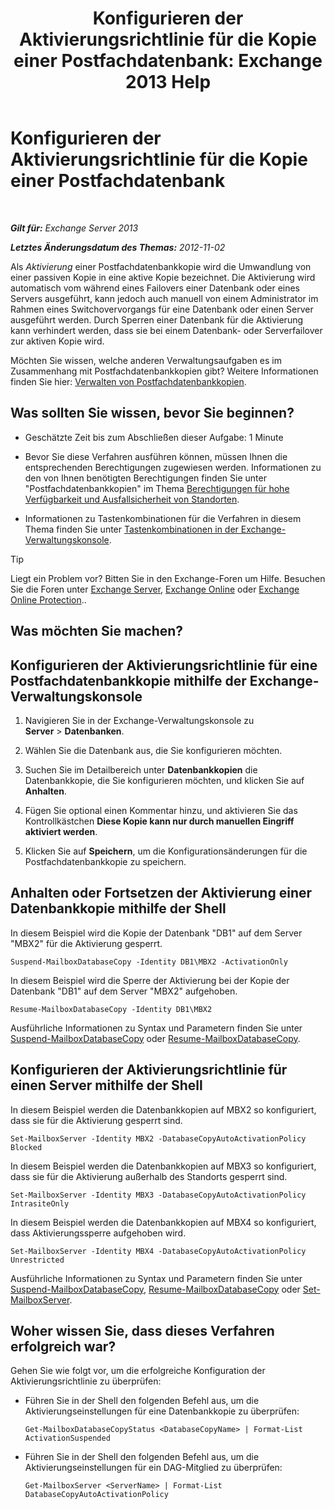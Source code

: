 ﻿---
title: 'Konfigurieren der Aktivierungsrichtlinie für die Kopie einer Postfachdatenbank: Exchange 2013 Help'
TOCTitle: Konfigurieren der Aktivierungsrichtlinie für die Kopie einer Postfachdatenbank
ms:assetid: 6b37ed6e-2e36-4688-b485-8fdbb8193ec8
ms:mtpsurl: https://technet.microsoft.com/de-de/library/Dd298046(v=EXCHG.150)
ms:contentKeyID: 50475885
ms.date: 04/24/2018
mtps_version: v=EXCHG.150
ms.translationtype: HT
---

# Konfigurieren der Aktivierungsrichtlinie für die Kopie einer Postfachdatenbank

 

_**Gilt für:** Exchange Server 2013_

_**Letztes Änderungsdatum des Themas:** 2012-11-02_

Als *Aktivierung* einer Postfachdatenbankkopie wird die Umwandlung von einer passiven Kopie in eine aktive Kopie bezeichnet. Die Aktivierung wird automatisch vom während eines Failovers einer Datenbank oder eines Servers ausgeführt, kann jedoch auch manuell von einem Administrator im Rahmen eines Switchovervorgangs für eine Datenbank oder einen Server ausgeführt werden. Durch Sperren einer Datenbank für die Aktivierung kann verhindert werden, dass sie bei einem Datenbank- oder Serverfailover zur aktiven Kopie wird.

Möchten Sie wissen, welche anderen Verwaltungsaufgaben es im Zusammenhang mit Postfachdatenbankkopien gibt? Weitere Informationen finden Sie hier: [Verwalten von Postfachdatenbankkopien](managing-mailbox-database-copies-exchange-2013-help.md).

## Was sollten Sie wissen, bevor Sie beginnen?

  - Geschätzte Zeit bis zum Abschließen dieser Aufgabe: 1 Minute

  - Bevor Sie diese Verfahren ausführen können, müssen Ihnen die entsprechenden Berechtigungen zugewiesen werden. Informationen zu den von Ihnen benötigten Berechtigungen finden Sie unter "Postfachdatenbankkopien" im Thema [Berechtigungen für hohe Verfügbarkeit und Ausfallsicherheit von Standorten](high-availability-and-site-resilience-permissions-exchange-2013-help.md).

  - Informationen zu Tastenkombinationen für die Verfahren in diesem Thema finden Sie unter [Tastenkombinationen in der Exchange-Verwaltungskonsole](keyboard-shortcuts-in-the-exchange-admin-center-exchange-online-protection-help.md).


> [!TIP]
> Liegt ein Problem vor? Bitten Sie in den Exchange-Foren um Hilfe. Besuchen Sie die Foren unter <A href="https://go.microsoft.com/fwlink/p/?linkid=60612">Exchange Server</A>, <A href="https://go.microsoft.com/fwlink/p/?linkid=267542">Exchange Online</A> oder <A href="https://go.microsoft.com/fwlink/p/?linkid=285351">Exchange Online Protection</A>..



## Was möchten Sie machen?

## Konfigurieren der Aktivierungsrichtlinie für eine Postfachdatenbankkopie mithilfe der Exchange-Verwaltungskonsole

1.  Navigieren Sie in der Exchange-Verwaltungskonsole zu **Server** \> **Datenbanken**.

2.  Wählen Sie die Datenbank aus, die Sie konfigurieren möchten.

3.  Suchen Sie im Detailbereich unter **Datenbankkopien** die Datenbankkopie, die Sie konfigurieren möchten, und klicken Sie auf **Anhalten**.

4.  Fügen Sie optional einen Kommentar hinzu, und aktivieren Sie das Kontrollkästchen **Diese Kopie kann nur durch manuellen Eingriff aktiviert werden**.

5.  Klicken Sie auf **Speichern**, um die Konfigurationsänderungen für die Postfachdatenbankkopie zu speichern.

## Anhalten oder Fortsetzen der Aktivierung einer Datenbankkopie mithilfe der Shell

In diesem Beispiel wird die Kopie der Datenbank "DB1" auf dem Server "MBX2" für die Aktivierung gesperrt.

    Suspend-MailboxDatabaseCopy -Identity DB1\MBX2 -ActivationOnly

In diesem Beispiel wird die Sperre der Aktivierung bei der Kopie der Datenbank "DB1" auf dem Server "MBX2" aufgehoben.

    Resume-MailboxDatabaseCopy -Identity DB1\MBX2

Ausführliche Informationen zu Syntax und Parametern finden Sie unter [Suspend-MailboxDatabaseCopy](https://technet.microsoft.com/de-de/library/dd351074\(v=exchg.150\)) oder [Resume-MailboxDatabaseCopy](https://technet.microsoft.com/de-de/library/dd335220\(v=exchg.150\)).

## Konfigurieren der Aktivierungsrichtlinie für einen Server mithilfe der Shell

In diesem Beispiel werden die Datenbankkopien auf MBX2 so konfiguriert, dass sie für die Aktivierung gesperrt sind.

    Set-MailboxServer -Identity MBX2 -DatabaseCopyAutoActivationPolicy Blocked

In diesem Beispiel werden die Datenbankkopien auf MBX3 so konfiguriert, dass sie für die Aktivierung außerhalb des Standorts gesperrt sind.

    Set-MailboxServer -Identity MBX3 -DatabaseCopyAutoActivationPolicy IntrasiteOnly

In diesem Beispiel werden die Datenbankkopien auf MBX4 so konfiguriert, dass Aktivierungssperre aufgehoben wird.

    Set-MailboxServer -Identity MBX4 -DatabaseCopyAutoActivationPolicy Unrestricted

Ausführliche Informationen zu Syntax und Parametern finden Sie unter [Suspend-MailboxDatabaseCopy](https://technet.microsoft.com/de-de/library/dd351074\(v=exchg.150\)), [Resume-MailboxDatabaseCopy](https://technet.microsoft.com/de-de/library/dd335220\(v=exchg.150\)) oder [Set-MailboxServer](https://technet.microsoft.com/de-de/library/aa998651\(v=exchg.150\)).

## Woher wissen Sie, dass dieses Verfahren erfolgreich war?

Gehen Sie wie folgt vor, um die erfolgreiche Konfiguration der Aktivierungsrichtlinie zu überprüfen:

  - Führen Sie in der Shell den folgenden Befehl aus, um die Aktivierungseinstellungen für eine Datenbankkopie zu überprüfen:
    
        Get-MailboxDatabaseCopyStatus <DatabaseCopyName> | Format-List ActivationSuspended

  - Führen Sie in der Shell den folgenden Befehl aus, um die Aktivierungseinstellungen für ein DAG-Mitglied zu überprüfen:
    
        Get-MailboxServer <ServerName> | Format-List DatabaseCopyAutoActivationPolicy

